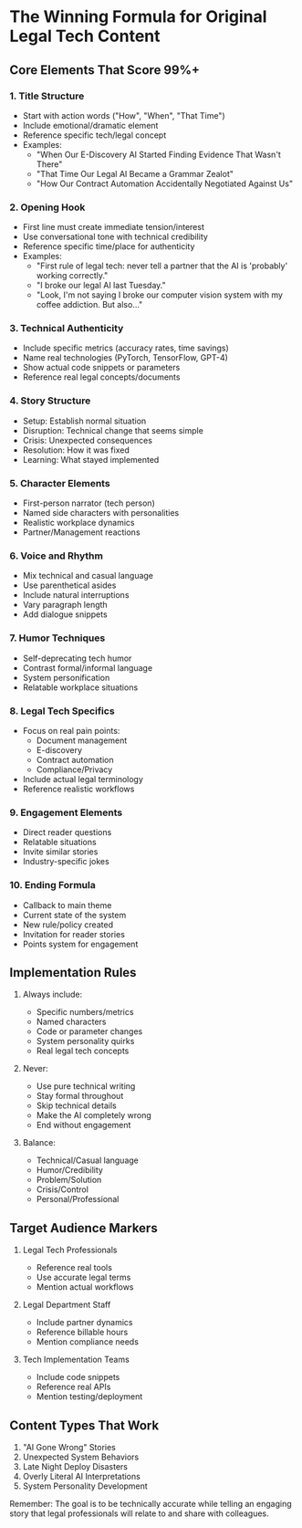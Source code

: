 # The Winning Formula for Original Legal Tech Content

## Core Elements That Score 99%+

### 1. Title Structure
- Start with action words ("How", "When", "That Time")
- Include emotional/dramatic element
- Reference specific tech/legal concept
- Examples:
  - "When Our E-Discovery AI Started Finding Evidence That Wasn't There"
  - "That Time Our Legal AI Became a Grammar Zealot"
  - "How Our Contract Automation Accidentally Negotiated Against Us"

### 2. Opening Hook
- First line must create immediate tension/interest
- Use conversational tone with technical credibility
- Reference specific time/place for authenticity
- Examples:
  - "First rule of legal tech: never tell a partner that the AI is 'probably' working correctly."
  - "I broke our legal AI last Tuesday."
  - "Look, I'm not saying I broke our computer vision system with my coffee addiction. But also..."

### 3. Technical Authenticity
- Include specific metrics (accuracy rates, time savings)
- Name real technologies (PyTorch, TensorFlow, GPT-4)
- Show actual code snippets or parameters
- Reference real legal concepts/documents

### 4. Story Structure
- Setup: Establish normal situation
- Disruption: Technical change that seems simple
- Crisis: Unexpected consequences
- Resolution: How it was fixed
- Learning: What stayed implemented

### 5. Character Elements
- First-person narrator (tech person)
- Named side characters with personalities
- Realistic workplace dynamics
- Partner/Management reactions

### 6. Voice and Rhythm
- Mix technical and casual language
- Use parenthetical asides
- Include natural interruptions
- Vary paragraph length
- Add dialogue snippets

### 7. Humor Techniques
- Self-deprecating tech humor
- Contrast formal/informal language
- System personification
- Relatable workplace situations

### 8. Legal Tech Specifics
- Focus on real pain points:
  - Document management
  - E-discovery
  - Contract automation
  - Compliance/Privacy
- Include actual legal terminology
- Reference realistic workflows

### 9. Engagement Elements
- Direct reader questions
- Relatable situations
- Invite similar stories
- Industry-specific jokes

### 10. Ending Formula
- Callback to main theme
- Current state of the system
- New rule/policy created
- Invitation for reader stories
- Points system for engagement

## Implementation Rules

1. Always include:
   - Specific numbers/metrics
   - Named characters
   - Code or parameter changes
   - System personality quirks
   - Real legal tech concepts

2. Never:
   - Use pure technical writing
   - Stay formal throughout
   - Skip technical details
   - Make the AI completely wrong
   - End without engagement

3. Balance:
   - Technical/Casual language
   - Humor/Credibility
   - Problem/Solution
   - Crisis/Control
   - Personal/Professional

## Target Audience Markers

1. Legal Tech Professionals
   - Reference real tools
   - Use accurate legal terms
   - Mention actual workflows

2. Legal Department Staff
   - Include partner dynamics
   - Reference billable hours
   - Mention compliance needs

3. Tech Implementation Teams
   - Include code snippets
   - Reference real APIs
   - Mention testing/deployment

## Content Types That Work

1. "AI Gone Wrong" Stories
2. Unexpected System Behaviors
3. Late Night Deploy Disasters
4. Overly Literal AI Interpretations
5. System Personality Development

Remember: The goal is to be technically accurate while telling an engaging story that legal professionals will relate to and share with colleagues.
